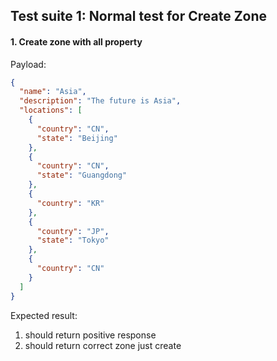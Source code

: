 ## Test suite 1: Normal test for Create Zone

#### 1. Create zone with all property  

Payload: 

```json
{
  "name": "Asia",
  "description": "The future is Asia", 
  "locations": [
    {
      "country": "CN",
      "state": "Beijing"
    },
    {
      "country": "CN",
      "state": "Guangdong"
    },
    {
      "country": "KR"
    },
    {
      "country": "JP",
      "state": "Tokyo"
    },
    {
      "country": "CN"
    }
  ]
}
```

Expected result:  
1. should return positive response  
2. should return correct zone just create  

